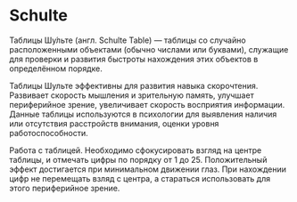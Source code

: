 # Schulte
Таблицы Шу́льте (англ. Schulte Table) — таблицы со случайно расположенными объектами (обычно числами или буквами), служащие для проверки и развития быстроты нахождения этих объектов в определённом порядке.

  Таблицы Шульте эффективны для развития навыка скорочтения. Развивает скорость мышления и зрительную память,
улучшает периферийное зрение, увеличивает скорость восприятия информации. Данные таблицы используются в психологии для выявления наличия или отсутствия расстройств внимания, оценки уровня работоспособности. 

  Работа с таблицей.
Необходимо сфокусировать взгляд на центре таблицы, и отмечать цифры по порядку от 1 до 25. Положительный эффект достигается при минимальном движении глаз. При нахождении цифр не перемещать взляд с центра, а стараться использовать для этого периферийное зрение.


